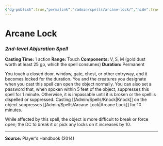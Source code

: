 ```yaml
---
{"dg-publish":true,"permalink":"/admin/spells/arcane-lock/","hide":true,"updated":"2025-08-11T11:53:29.301+01:00"}
---
```


# Arcane Lock
### *2nd-level Abjuration Spell*
**Casting Time:** 1 action
**Range:** Touch
**Components:** V, S, M (gold dust worth at least 25 gp, which the spell consumes)
**Duration:** Permanent

You touch a closed door, window, gate, chest, or other entryway, and it becomes locked for the duration. You and the creatures you designate when you cast this spell can open the object normally. You can also set a password that, when spoken within 5 feet of the object, suppresses this spell for 1 minute. Otherwise, it is impassable until it is broken or the spell is dispelled or suppressed. Casting [[Admin/Spells/Knock\|Knock]] on the object suppresses [[Admin/Spells/Arcane Lock\|Arcane Lock]] for 10 minutes.

While affected by this spell, the object is more difficult to break or force open; the DC to break it or pick any locks on it increases by 10.

---
**Source:** Player's Handbook (2014)
